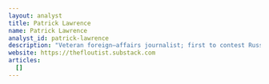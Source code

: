 ```yaml
---
layout: analyst
title: Patrick Lawrence
name: Patrick Lawrence
analyst_id: patrick-lawrence
description: "Veteran foreign–affairs journalist; first to contest Russiagate; writes longform critique of US media, war policy, and establishment narratives."
website: https://thefloutist.substack.com
articles:
  []
---
```



